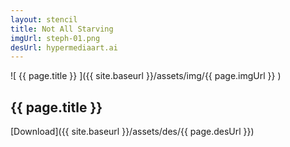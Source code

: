 ```yaml
---
layout: stencil
title: Not All Starving
imgUrl: steph-01.png
desUrl: hypermediaart.ai
---
```


![ {{ page.title }} ]({{ site.baseurl }}/assets/img/{{ page.imgUrl }} )

{{ page.title }}
---

[Download]({{ site.baseurl }}/assets/des/{{ page.desUrl }})
